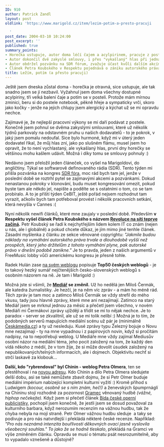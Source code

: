 ```yaml
---
ID: 910
author: Patrick Zandl
layout: post
oldlink: 'https://www.marigold.cz/item/lezim-potim-a-presto-pracuji

  '
post_date: 2004-03-10 10:24:00
post_excerpt: ''
published: true
summary_points:
- Horečka ustupuje, autor doma léčí čajem a acylpirinem, pracuje z postele.
- Autor dokončil dvě zakyslé smlouvy, i přes "vykašlaný" hlas při jednání.
- Autor obdržel pozvánku na SDR fórum, zvažuje účast kvůli dalším akcím.
- Článek Petra Koubského v Respektu pojednává o zániku autorského práva.
title: Ležím, potím (a přesto pracuji)
---
```


<p>
Ještě jsem dneska zůstal doma - horečka je otravná, sice ustupuje, ale tak snadno jsem se jí nezbavil. Vyžahnul jsem doma všechny dostupné acylpiriny, tři velká balení čaje a potím se v posteli. Protože mám mírnou zminici, beru si do postele notebook, pěkně hřeje a sympaticky vrčí, skoro jako kočky - jenže na jejich chlupy jsem alergický a kýchat už se mi opravdu nechce. </p>

<p>
Zajímavé je, že nejlepší pracovní výkony se mi daří podávat z postele. Konečně jsem pohnul se dvěma zakyslými smlouvami, které už několik týdnů parkovaly na odstavném pruhu u našich&#160;dodavatelů - to je pokrok, v jaký jsem pomalu nedoufal. Sice bylo hurmoné, když mi v úterý jeden dodavatel říkal, že můj hlas zní, jako po slušném flámu, musel jsem ho opravit, že to není vychlastaný, ale vykašlaný hlas, první dny horečky se většinou mohu kašlem udávit. Možná i díky tomu se smlouvy pohnuly :)&#160;</p>

<p>
Nedávno jsem přeložil jeden článeček, co vyšel na Marigoldovi, do angličtiny. Týkal se softwarově definovaného rádia (SDR). Tento týden mi přišla pozvánka na kongres <A href="http://www.sdrforum.org/" target=_blank>SDR fóra</A>, moc rád bych tam jel, jenže v poslední době se roztrhl pytel se zajímavými akcemi a pozvánkami. Dokud nenastanou pokroky v klonování, budu muset kongresování omezit, pokud byste tam ale někdo jel, napište a podělte se s ostatními o tom, co se tam probíralo. A to je příští týden CeBIT, ještě pořád nejsem rozhodnut tam vyrazit, ačkoliv bych tam potřeboval provést i několik pracovních setkání, která nevyšla v Cannes :(</p>

<p>
Nyní několik newifi&#160;článků, které mne zaujaly v poslední době. Především <STRONG>v Respektu vyšel článek Petra Koubského s názvem </STRONG><A href="http://respekt.inway.cz/clanek_detail.php?sel_id=468&amp;rocnik=2004&amp;cislo=11" target=_blank><STRONG>Revoluce na síti teprve začíná</STRONG></A><STRONG>.</STRONG> Petr Koubský se řadí k nejchytřejším lidem kolem IT co znám (nejen u nás, ale i globálně)&#160;a pokud chcete důkaz, je jím mimo jiné tenhle článek. Zásadní myšlenka z článku ze sekce věnované copyrightu: <EM>"Jakmile budou náklady na vymáhání autorského práva trvale a dlouhodobě vyšší než prospěch, který jeho držitelům z tohoto vymáhání plyne, pak autorské právo v dnešní podobě zanikne."</EM> Je to pravda, jeden z našich argumentů v FreeMusic lobby vůči americkému kongresu je přesně tohle. </p>

<p>
Radek Hulán zase <A href="http://hulan.info/blog/index.php?itemid=110" target=_blank>na svém weblogu</A> popisuje <STRONG>Top50 českých weblogů</STRONG> - je to takový hezký sumář nejčtenějších česko-slovenských&#160;weblogů s osobním názorem na ně. Je tam i Marigold :)</p>

<p>
Možná jste si všimli, že <A href="http://www.mediar.cz/" target=_blank><STRONG>Mediář</STRONG></A><STRONG> se změnil.</STRONG> Už ho nedělá jen Miloš Čermák, ale katedra žurnalistiky. Je hezčí, je na něm víc zpráv - a mám ho méně rád. Těch zpráv je tam moc a zatímco Miloš Čermák se vždy strefil do mého vkusu, tady jsou hlavně zprávy, které mne ani nezajímají. Zatímco na starý Mediář jsem se mrknul jednou za měsíc a přečetl jsem všechno, v novém Mediáři mi Čermákovi zprávy ujíždějí a třídit se mi to nějak nechce. Je to paradox - server se zkvalitnil, ale už se mi tolik nelíbí :) Možná je to tím, že podobných serverů mapujících mediální scénu už pár je (minimálně <A href="http://www.ceskamedia.cz/" target=_blank>Českámedia.cz</A>) a ty už nesleduju. Kusé zprávy typu Železný bojuje o Novu mne nezajímají - ty na mne vypadnou i z papírových novin, když si pročítám nadpisy, na to nepotřebuji weblog. U Mediáře mne vždy zajímal Mediusův osobní názor na mediální téma, jeho pocit založený na tom, že každý den vídá někoho z médií, že v tom žije, že si může dovolit úsudek založený na nepublikovaných/telných informacích, ale i dojmech. Objektivitu nechť si strčí laskavě za klobouk...</p>

<p>
<STRONG>Další, kdo "rybrendoval" byl Chinin - weblog Petra Olmera</STRONG>, ten se přestěhoval i na <A href="http://petr.olmer.cz/chinin/" target=_blank>novou adresu</A>. Kdo Chinin a dílo Petra Olmera&#160;sledujete delší dobu, asi se také nemůžete zbavit dojmu, že si Petr Olmer buduje mediální impérium nabízející kompletní kulturní vyžití :) Kromě příhod s Ludwigem <EM>(kocour, osobně se s ním znám, heč!) </EM>a ženevských špumprnáglí na Chininu stojí rozhodně za pozornost <A href="http://petr.olmer.cz/gramec/" target=_blank>Gramec</A> věnovaný hudbě <EM>(vážné, hiphop nečekejte). </EM>Když jsem si přečetl článek <A href="http://petr.olmer.cz/gramec/28388_item.php" target=_blank>Bída české operní publicistiky</A>, pochopil jsem konečně, že jestli jsem se dosud považoval za kulturního barbara, když nerozumím recenzím na vážnou hudbu, tak že chyba nebyla na mojí straně. Petr Olmer vážnou hudbu sleduje&#160; a taky se podivuje a pro nás natvrdlejší i překládá některé české recenze. Například: <EM>"Pro nás neznámá intenzita bouřlivosti děkovných ovací jasně vyslovila všeobecný souhlas." To jako že se hodně tleskalo</EM>, překládá na Gramci ve výše zmíněném článku.&#160;Opravdu se musí o tématu psát nesrozumitelně, aby to vypadalo vznešeně a důstojně? </p>